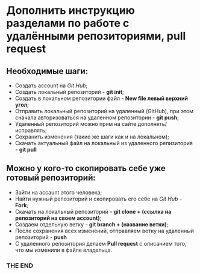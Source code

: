# Дополнить инструкцию разделами по работе с удалёнными репозиториями, pull request

## Необходимые шаги:

* Создать account на *Git Hub*;
* Создать локальный репозиторий - __git init__;
* Создать в локальном репозитории файл - __New file левый верхний угол__;
* Отправить локальный репозиторий на удаленный (GitHub), при этом сначала авторизоваться на удаленном репозитории - __git push__;
* Удаленный репозиторий можно прям на сайте дополнять/исправлять;
* Сохранить изменения (такие же шаги как и на локальном);
* Скачать актуальный файл на локальный из удаленного репизитория - __git pull__

## Можно у кого-то скопировать себе уже готовый репозиторий:

* Зайти на accaunt этого человека;
* Найти нужный репозиторий и скопировать его себе на *Git Hub* - __Fork__;
* Скачать на локальный репозиторий - __git clone + (ссылка на репозиторий на своем account)__;
* Создаем отдельную ветку - __git branch + (название ветки)__;
* После сохранения всех изменений, отправляем ветку на удаленный репозиторий - __push__
* С удаленного репозитория делаем __Pull request__ с описанием того, что мы изменили в файле владельца.

### **THE END**